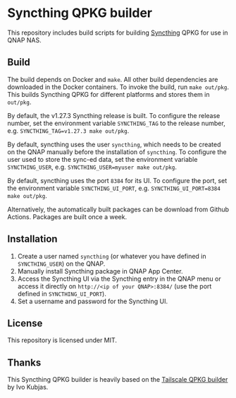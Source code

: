 # Syncthing QPKG builder

This repository includes build scripts for building [Syncthing](https://github.com/syncthing/syncthing) QPKG for
use in QNAP NAS.

## Build

The build depends on Docker and `make`. All other build dependencies are
downloaded in the Docker containers. To invoke the build, run `make out/pkg`.
This builds Syncthing QPKG for different platforms and stores them in
`out/pkg`.

By default, the v1.27.3 Syncthing release is built. To configure the release
number, set the environment variable `SYNCTHING_TAG` to the release number, e.g.
`SYNCTHING_TAG=v1.27.3 make out/pkg`.

By default, syncthing uses the user `syncthing`, which needs to be created on
the QNAP manually before the installation of `syncthing`. To configure the user
used to store the sync-ed data, set the environment variable `SYNCTHING_USER`,
e.g. `SYNCTHING_USER=myuser make out/pkg`.

By default, syncthing uses the port `8384` for its UI. To configure the port,
set the environment variable `SYNCTHING_UI_PORT`,
e.g. `SYNCTHING_UI_PORT=8384 make out/pkg`.

Alternatively, the automatically built packages can be download from Github
Actions. Packages are built once a week.

## Installation

1. Create a user named `syncthing` (or whatever you have defined in `SYNCTHING_USER`) on the QNAP.
2. Manually install Syncthing package in QNAP App Center.
3. Access the Syncthing UI via the Syncthing entry in the QNAP menu or access it directly on `http://<ip of your QNAP>:8384/` (use the port defined in `SYNCTHING_UI_PORT`).
4. Set a username and password for the Syncthing UI.

## License

This repository is licensed under MIT.

## Thanks

This Syncthing QPKG builder is heavily based on the [Tailscale QPKG builder](https://github.com/ivokub/tailscale-qpkg) by Ivo Kubjas.
